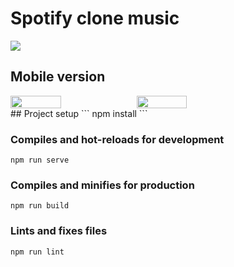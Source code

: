 <h1>Spotify clone music</h1>
<img src="https://i.ibb.co/qRCSvK5/spotify.png"></img>
<h2>Mobile version</h2>
<div style="display: flex;">
  <img style="height: 40%;" src="https://i.ibb.co/5rz2BY1/photo-2020-08-13-12-49-11-2.jpg"></img>
  <img style="height: 40%;" src="https://i.ibb.co/rmgD7n6/photo-2020-08-13-12-49-11.jpg"></img>
</div>
## Project setup
```
npm install
```

### Compiles and hot-reloads for development
```
npm run serve
```

### Compiles and minifies for production
```
npm run build
```

### Lints and fixes files
```
npm run lint
```

